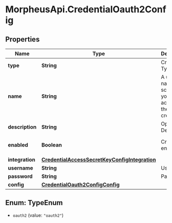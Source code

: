 # MorpheusApi.CredentialOauth2Config

## Properties

Name | Type | Description | Notes
------------ | ------------- | ------------- | -------------
**type** | **String** | Credential Type Code | 
**name** | **String** | A unique name scoped to your account for the credential | 
**description** | **String** | Optional Description | [optional] 
**enabled** | **Boolean** | Credential enabled | [optional] [default to true]
**integration** | [**CredentialAccessSecretKeyConfigIntegration**](CredentialAccessSecretKeyConfigIntegration.md) |  | [optional] 
**username** | **String** | Username | [optional] 
**password** | **String** | Password | [optional] 
**config** | [**CredentialOauth2ConfigConfig**](CredentialOauth2ConfigConfig.md) |  | 



## Enum: TypeEnum


* `oauth2` (value: `"oauth2"`)




